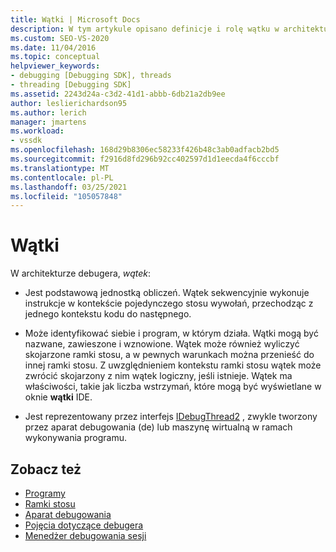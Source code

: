 ```yaml
---
title: Wątki | Microsoft Docs
description: W tym artykule opisano definicje i rolę wątku w architekturze debugera w programie Visual Studio.
ms.custom: SEO-VS-2020
ms.date: 11/04/2016
ms.topic: conceptual
helpviewer_keywords:
- debugging [Debugging SDK], threads
- threading [Debugging SDK]
ms.assetid: 2243d24a-c3d2-41d1-abbb-6db21a2db9ee
author: leslierichardson95
ms.author: lerich
manager: jmartens
ms.workload:
- vssdk
ms.openlocfilehash: 168d29b8306ec58233f426b48c3ab0adfacb2bd5
ms.sourcegitcommit: f2916d8fd296b92cc402597d1d1eecda4f6cccbf
ms.translationtype: MT
ms.contentlocale: pl-PL
ms.lasthandoff: 03/25/2021
ms.locfileid: "105057848"
---
```

# <a name="threads"></a>Wątki
W architekturze debugera, *wątek*:

- Jest podstawową jednostką obliczeń. Wątek sekwencyjnie wykonuje instrukcje w kontekście pojedynczego stosu wywołań, przechodząc z jednego kontekstu kodu do następnego.

- Może identyfikować siebie i program, w którym działa. Wątki mogą być nazwane, zawieszone i wznowione. Wątek może również wyliczyć skojarzone ramki stosu, a w pewnych warunkach można przenieść do innej ramki stosu. Z uwzględnieniem kontekstu ramki stosu wątek może zwrócić skojarzony z nim wątek logiczny, jeśli istnieje. Wątek ma właściwości, takie jak liczba wstrzymań, które mogą być wyświetlane w oknie **wątki** IDE.

- Jest reprezentowany przez interfejs [IDebugThread2](../../extensibility/debugger/reference/idebugthread2.md) , zwykle tworzony przez aparat debugowania (de) lub maszynę wirtualną w ramach wykonywania programu.

## <a name="see-also"></a>Zobacz też
- [Programy](../../extensibility/debugger/programs.md)
- [Ramki stosu](../../extensibility/debugger/stack-frames.md)
- [Aparat debugowania](../../extensibility/debugger/debug-engine.md)
- [Pojęcia dotyczące debugera](../../extensibility/debugger/debugger-concepts.md)
- [Menedżer debugowania sesji](../../extensibility/debugger/session-debug-manager.md)
